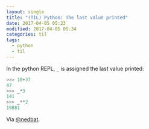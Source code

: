 ```yaml
---
layout: single
title: "(TIL) Python: The last value printed"
date: 2017-04-05 05:23
modified: 2017-04-05 05:34
categories: til
tags:
  - python
  - til
---
```


In the python REPL, `_` is assigned the last value printed:

```python
>>> 10+37
47
>>> _*3
141
>>> _**2
19881
```

Via [@nedbat](https://twitter.com/nedbat/status/838822902933893122).
